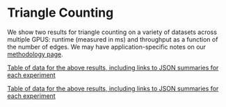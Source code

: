 # Triangle Counting

We show two results for triangle counting on a variety of datasets across multiple GPUS: runtime (measured in ms) and throughput as a function of the number of edges. We may have application-specific notes on our [methodology page](/gunrock/methodology).

<div id="vis_gunrock_primitives_tc_avg_process_time"></div>
<script type="text/javascript">
  var spec = "https://raw.githubusercontent.com/gunrock/io/master/plots/gunrock_primitives_tc_avg_process_time.json";
  vegaEmbed('#vis_gunrock_primitives_tc_avg_process_time, spec).then(function(result) {
    // Access the Vega view instance (https://vega.github.io/vega/docs/api/view/) as result.view
  }).catch(console.error);
</script>

[Table of data for the above results, including links to JSON summaries for each experiment](analysis/gunrock_primitives_tc_avg_process_time_table.html)

<div id="vis_gunrock_primitives_tc_edges"></div>
<script type="text/javascript">
  var spec = "https://raw.githubusercontent.com/gunrock/io/master/plots/gunrock_primitives_tc_edges.json";
  vegaEmbed('#vis_gunrock_primitives_tc_edges, spec).then(function(result) {
    // Access the Vega view instance (https://vega.github.io/vega/docs/api/view/) as result.view
  }).catch(console.error);
</script>

[Table of data for the above results, including links to JSON summaries for each experiment](analysis/gunrock_primitives_tc_edges_table.html)
